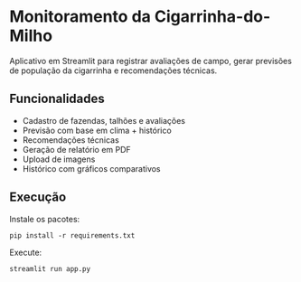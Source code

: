 # Monitoramento da Cigarrinha-do-Milho

Aplicativo em Streamlit para registrar avaliações de campo, gerar previsões de população da cigarrinha e recomendações técnicas.

## Funcionalidades

- Cadastro de fazendas, talhões e avaliações
- Previsão com base em clima + histórico
- Recomendações técnicas
- Geração de relatório em PDF
- Upload de imagens
- Histórico com gráficos comparativos

## Execução

Instale os pacotes:

```
pip install -r requirements.txt
```

Execute:

```
streamlit run app.py
```